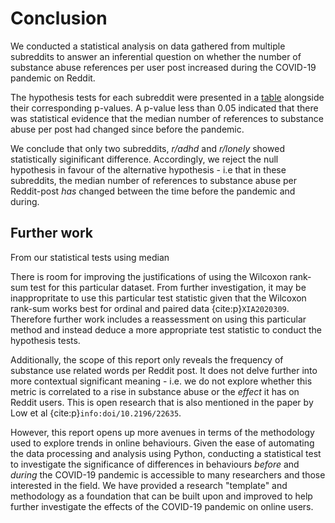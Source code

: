# Conclusion

We conducted a statistical analysis on data gathered from multiple subreddits to answer an inferential question on whether the number of substance abuse references per user post increased during the COVID-19 pandemic on Reddit.

The hypothesis tests for each subreddit were presented in a [table](results.md) alongside their corresponding p-values. A p-value less than 0.05 indicated that there was statistical evidence that the median number of references to substance abuse per post had changed since before the pandemic.

We conclude that only two subreddits, _r/adhd_ and _r/lonely_ showed statistically siginificant difference. Accordingly, we reject the null hypothesis in favour of the alternative hypothesis - i.e that in these subreddits, the median number of references to substance abuse per Reddit-post _has_ changed between the time before the pandemic and during.
## Further work
From our statistical tests 
using median 

There is room for improving the justifications of using the Wilcoxon rank-sum test for this particular dataset. From further investigation, it may be inappropritate to use this particular test statistic given that the Wilcoxon rank-sum works best for ordinal and paired data {cite:p}`XIA2020309`. Therefore further work includes a reassessment on using this particular method and instead deduce a more appropriate test statistic to conduct the hypothesis tests.

Additionally, the scope of this report only reveals the frequency of substance use related words per Reddit post. It does not delve further into more contextual significant meaning - i.e. we do not explore whether this metric is correlated to a rise in substance abuse or the _effect_ it has on Reddit users. This is open research that is also mentioned in the paper by Low et al {cite:p}`info:doi/10.2196/22635`. 

However, this report opens up more avenues in terms of the methodology used to explore trends in online behaviours. Given the ease of automating the data processing and analysis using Python, conducting a statistical test to investigate the significance of differences in behaviours _before_ and _during_ the COVID-19 pandemic is accessible to many researchers and those interested in the field. We have provided a research "template" and methodology as a foundation that can be built upon and improved to help further investigate the effects of the COVID-19 pandemic on online users. 


